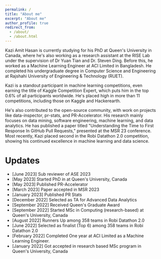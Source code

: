 ```yaml
---
permalink: /
title: "About me"
excerpt: "About me"
author_profile: true
redirect_from:
  - /about/
  - /about.html
---
```


Kazi Amit Hasan is currently studying for his PhD at Queen's University in Canada, where he's also working as a research assistant at the RISE Lab under the supervision of Dr Yuan Tian and Dr. Steven Ding. Before this, he worked as a Machine Learning Engineer at ACI Limited in Bangladesh. He completed his undergraduate degree in Computer Science and Engineering at Rajshahi University of Engineering & Technology (RUET).

Kazi is a standout participant in machine learning competitions, even earning the title of Kaggle Competition Expert, which puts him in the top 0.6% of all participants worldwide. He's placed high in more than 11 competitions, including those on Kaggle and Hackerearth.

He's also contributed to the open-source community, with work on projects like data-inspector, pr-stats, and PR-Accelerator. His research mainly focuses on data mining, software engineering, machine learning, and data analytics. He has published a paper titled "Understanding the Time to First Response In GitHub Pull Requests," presented at the MSR 23 conference. Most recently, Kazi placed second in the Robi Datathon 2.0 competition, showing his continued excellence in machine learning and data science.

# Updates

<ul>
          <li> [June 2023] Sub reviewer of ASE 2023</li>
          <li> [May 2023] Started PhD in  at Queen's University, Canada</li>
          <li> [May 2023] Published PR-Accelerator</li>
          <li> [March 2023] Paper accepted in MSR 2023</li>
          <li> [January 2023] Published PR Stats</li>
          <li> [December 2022] Selected as TA for Advanced Data Analytics</li>
          <li> [September 2022] Received Queen's Graduate Award</li>
          <li> [September 2022] Started MSc in Computing (research-based) at Queen's University, Canada</li>
          <li> [August 2022] Runners Up among 358 teams in Robi Datathon 2.0</li>
          <li> [June 2022] Selected as finalist (Top 6) among 358 teams in Robi Datathon 2.0</li>
          <li> [February 2022] Completed One year at ACI Limited as a Machine Learning Engineer.</li>
          <li> [January 2022] Got accepted in research based MSc program in Queen's University, Canada</li>


</ul>
